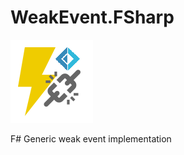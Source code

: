 # WeakEvent.FSharp
![Logo](src/WeakEvent.FSharp/weakevent-fsharp.png)

F# Generic weak event implementation
